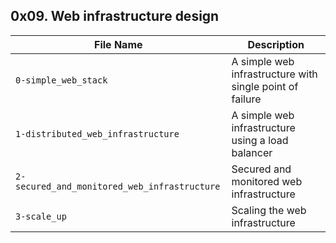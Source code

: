 ## 0x09. Web infrastructure design

| File Name | Description     |
| ------------ | ------------    |
| `0-simple_web_stack` | A simple web infrastructure with single point of failure |
| `1-distributed_web_infrastructure` | A simple web infrastructure using a load balancer  |
| `2-secured_and_monitored_web_infrastructure` | Secured and monitored web infrastructure |
| `3-scale_up` | Scaling the web infrastructure |